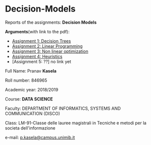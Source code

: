 # Decision-Models

Reports of the assignments: **Decision Models**

**Arguments**(with link to the pdf):
- [Assignment 1: Decision Trees](https://github.com/pkasela/Decision-Models/blob/master/Assignment%201/Assignment1.pdf)
- [Assignment 2: Linear Programming](https://github.com/pkasela/Decision-Models/blob/master/Assignment%202/Assigment2.html)
- [Assignment 3: Non linear optimization](https://github.com/pkasela/Decision-Models/blob/master/Assignment%203/Assignment3.pdf)
- [Assignment 4: Heuristics](https://github.com/pkasela/Decision-Models/blob/master/Assignment%204/Assignment4.pdf)
- [Assignment 5: ??] no link yet

Full Name: Pranav **Kasela**

Roll number: 846965

Academic year: 2018/2019

Course: **DATA SCIENCE** 

Faculty: DEPARTMENT OF INFORMATICS, SYSTEMS AND COMMUNICATION (DISCO) 

Class: LM-91-Classe delle lauree magistrali in Tecniche e metodi per la societa dell'informazione

e-mail: p.kasela@campus.unimib.it
